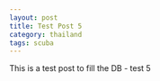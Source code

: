 ```yaml
---
layout: post
title: Test Post 5
category: thailand
tags: scuba
---
```


This is a test post to fill the DB  - test 5